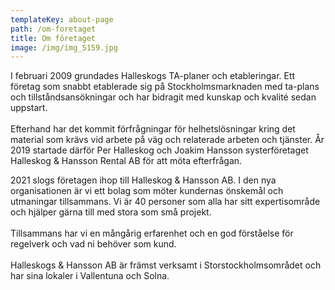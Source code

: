 ```yaml
---
templateKey: about-page
path: /om-foretaget
title: Om företaget
image: /img/img_5159.jpg
---
```

I februari 2009 grundades Halleskogs TA-planer och etableringar. Ett företag som snabbt etablerade sig på Stockholmsmarknaden med ta-plans och tillståndsansökningar och har bidragit med kunskap och kvalité sedan uppstart.\
\
Efterhand har det kommit förfrågningar för helhetslösningar kring det material som krävs vid arbete på väg och relaterade arbeten och tjänster. År 2019 startade därför Per Halleskog och Joakim Hansson systerföretaget Halleskog & Hansson Rental AB för att möta efterfrågan. 

2021 slogs företagen ihop till Halleskog & Hansson AB. I den nya organisationen är vi ett bolag som möter kundernas önskemål och utmaningar tillsammans. Vi är 40 personer som alla har sitt expertisområde och hjälper gärna till med stora som små projekt.\
\
Tillsammans har vi en mångårig erfarenhet och en god förståelse för regelverk och vad ni behöver som kund. \
\
Halleskogs & Hansson AB är främst verksamt i Storstockholmsområdet och har sina lokaler i Vallentuna och Solna.